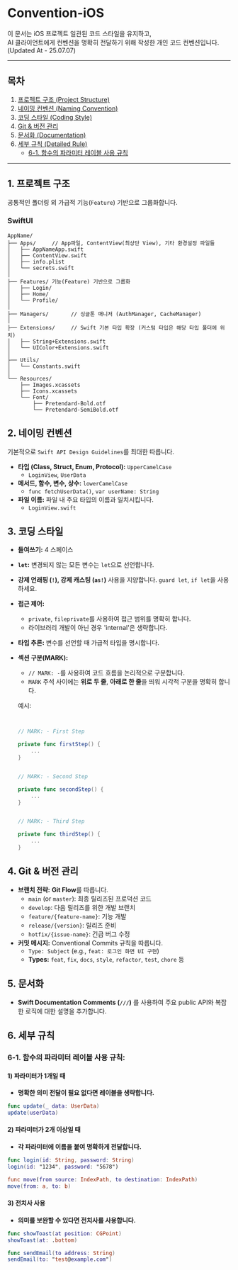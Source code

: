 # Convention-iOS

이 문서는 iOS 프로젝트 일관된 코드 스타일을 유지하고,  
AI 클라이언트에게 컨벤션을 명확히 전달하기 위해 작성한 개인 코드 컨벤션입니다.  
(Updated At - 25.07.07)

---

## 목차

1.  [프로젝트 구조 (Project Structure)](#1-프로젝트-구조)
2.  [네이밍 컨벤션 (Naming Convention)](#2-네이밍-컨벤션)
3.  [코딩 스타일 (Coding Style)](#3-코딩-스타일)
4.  [Git & 버전 관리](#4-git--버전-관리)
5.  [문서화 (Documentation)](#5-문서화)
6.  [세부 규칙 (Detailed Rule)](#6-세부-규칙)
      - [6-1. 함수의 파라미터 레이블 사용 규칙](#6-1-함수의-파라미터-레이블-사용-규칙)

---

## 1. 프로젝트 구조

공통적인 폴더링 외 가급적 기능(`Feature`) 기반으로 그룹화합니다.

### SwiftUI
```
AppName/
├── Apps/     // App파일, ContentView(최상단 View), 기타 환경설정 파일들
│   ├── AppNameApp.swift
│   ├── ContentView.swift
│   ├── info.plist
│   └── secrets.swift
│
├── Features/ 기능(Feature) 기반으로 그룹화
│   ├── Login/
│   ├── Home/
│   └── Profile/
│
├── Managers/       // 싱글톤 매니저 (AuthManager, CacheManager)
│
├── Extensions/     // Swift 기본 타입 확장 (커스텀 타입은 해당 타입 폴더에 위치)
│   ├── String+Extensions.swift
│   └── UIColor+Extensions.swift
│
├── Utils/
│   └── Constants.swift
│
└── Resources/
    ├── Images.xcassets
    ├── Icons.xcassets
    └── Font/
        ├── Pretendard-Bold.otf
        └── Pretendard-SemiBold.otf
```

## 2. 네이밍 컨벤션

기본적으로 `Swift API Design Guidelines`를 최대한 따릅니다.

-   **타입 (Class, Struct, Enum, Protocol):** `UpperCamelCase`
    -   `LoginView`, `UserData`
-   **메서드, 함수, 변수, 상수:** `lowerCamelCase`
    -   `func fetchUserData()`, `var userName: String`
-   **파일 이름:** 파일 내 주요 타입의 이름과 일치시킵니다.
    -   `LoginView.swift`

## 3. 코딩 스타일

-   **들여쓰기:** 4 스페이스
-   **`let`:** 변경되지 않는 모든 변수는 `let`으로 선언합니다.
-   **강제 언래핑 (`!`), 강제 캐스팅 (`as!`)** 사용을 지양합니다. `guard let`, `if let`을 사용하세요.
-   **접근 제어:**
    -   `private`, `fileprivate`를 사용하여 접근 범위를 명확히 합니다.
    -   라이브러리 개발이 아닌 경우 'internal'은 생략합니다.
-   **타입 추론:** 변수를 선언할 때 가급적 타입을 명시합니다.
-   **섹션 구분(MARK):**
    - `// MARK: -`를 사용하여 코드 흐름을 논리적으로 구분합니다.
    - `MARK` 주석 사이에는 **위로 두 줄**, **아래로 한 줄**을 띄워 시각적 구분을 명확히 합니다.
  
    예시:

    ```swift

    
    // MARK: - First Step

    private func firstStep() {
        ...    
    }

    
    // MARK: - Second Step

    private func secondStep() {
        ...
    }

    
    // MARK: - Third Step

    private func thirdStep() {
        ...
    }

    ```


## 4. Git & 버전 관리

-   **브랜치 전략:** **Git Flow**를 따릅니다.
    -   `main` (or `master`): 최종 릴리즈된 프로덕션 코드
    -   `develop`: 다음 릴리즈를 위한 개발 브랜치
    -   `feature/{feature-name}`: 기능 개발
    -   `release/{version}`: 릴리즈 준비
    -   `hotfix/{issue-name}`: 긴급 버그 수정
-   **커밋 메시지:** Conventional Commits 규칙을 따릅니다.
    -   `Type: Subject` (e.g., `feat: 로그인 화면 UI 구현`)
    -   **Types:** `feat`, `fix`, `docs`, `style`, `refactor`, `test`, `chore` 등

## 5. 문서화

-   **Swift Documentation Comments (`///`)** 를 사용하여 주요 public API와 복잡한 로직에 대한 설명을 추가합니다.

## 6. 세부 규칙
### **6-1. 함수의 파라미터 레이블 사용 규칙:**
#### 1) 파라미터가 1개일 때
- **명확한 의미 전달이 필요 없다면 레이블을 생략합니다.**
```swift
func update(_ data: UserData)
update(userData)
```

#### 2) 파라미터가 2개 이상일 때
- **각 파라미터에 이름을 붙여 명확하게 전달합니다.**
```swift
func login(id: String, password: String)
login(id: "1234", password: "5678")

func move(from source: IndexPath, to destination: IndexPath)
move(from: a, to: b)
```

#### 3) 전치사 사용
- **의미를 보완할 수 있다면 전치사를 사용합니다.**
```swift
func showToast(at position: CGPoint)
showToast(at: .bottom)

func sendEmail(to address: String)
sendEmail(to: "test@example.com")
```
